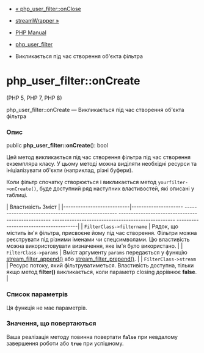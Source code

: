 - [« php_user_filter::onClose](php-user-filter.onclose.md)
- [streamWrapper »](class.streamwrapper.md)

- [PHP Manual](index.md)
- [php_user_filter](class.php-user-filter.md)
- Викликається під час створення об'єкта фільтра

# php_user_filter::onCreate

(PHP 5, PHP 7, PHP 8)

php_user_filter::onCreate — Викликається під час створення об'єкта фільтра

### Опис

public **php_user_filter::onCreate**(): bool

Цей метод викликається під час створення фільтра під час створення екземпляра
класу. У цьому методі можна виділяти необхідні ресурси та
ініціалізувати об'єкти (наприклад, різні буфери).

Коли фільтр спочатку створюється і викликається метод
`yourfilter->onCreate()`, буде доступний ряд наступних властивостей, які
описані у таблиці.

| Властивість Зміст |
|---------------------------|--------------------- -------------------------------------------------- -------------------------------------------------- -------------------------------------------------- --------------------------------------|
| `FilterClass->filtername` | Рядок, що містить ім'я фільтра, присвоєне йому під час створення. Фільтри можна реєструвати під різними іменами чи спецсимволами. Цю властивість можна використовувати визначення, яке ім'я було використано. |
| `FilterClass->params` | Вміст аргументу `params` передається у функцію [stream_filter_append()](function.stream-filter-append.md) або [stream_filter_prepend()](function.stream-filter-prepend.md). |
| `FilterClass->stream` | Ресурс потоку, який фільтруватиметься. Властивість доступна, тільки якщо метод **filter()** викликається, коли параметр closing дорівнює **false**. |

### Список параметрів

Ця функція не має параметрів.

### Значення, що повертаються

Ваша реалізація методу повинна повертати **`false`** при невдалому
завершення роботи або **`true`** при успішному.
